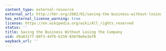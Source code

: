 ```yaml
---
content_type: external-resource
external_url: http://hbr.org/2002/01/saving-the-business-without-losing-the-company/
has_external_license_warning: true
license: https://en.wikipedia.org/wiki/All_rights_reserved
status: ''
title: Saving the Business Without Losing the Company
uid: d9a831ff-80f3-4dfb-b159-83b70e6e3ef0
wayback_url: ''
---
```

